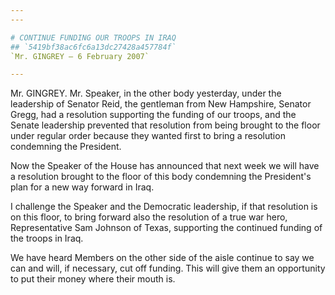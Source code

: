 ```yaml
---
---

# CONTINUE FUNDING OUR TROOPS IN IRAQ
## `5419bf38ac6fc6a13dc27428a457784f`
`Mr. GINGREY — 6 February 2007`

---
```



Mr. GINGREY. Mr. Speaker, in the other body yesterday, under the 
leadership of Senator Reid, the gentleman from New Hampshire, Senator 
Gregg, had a resolution supporting the funding of our troops, and the 
Senate leadership prevented that resolution from being brought to the 
floor under regular order because they wanted first to bring a 
resolution condemning the President.

Now the Speaker of the House has announced that next week we will 
have a resolution brought to the floor of this body condemning the 
President's plan for a new way forward in Iraq.

I challenge the Speaker and the Democratic leadership, if that 
resolution is on this floor, to bring forward also the resolution of a 
true war hero, Representative Sam Johnson of Texas, supporting the 
continued funding of the troops in Iraq.

We have heard Members on the other side of the aisle continue to say 
we can and will, if necessary, cut off funding. This will give them an 
opportunity to put their money where their mouth is.
